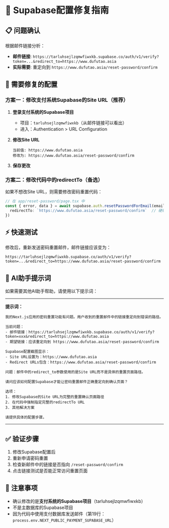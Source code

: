 # 🎯 Supabase配置修复指南

## 📋 问题确认

根据邮件链接分析：
- **邮件链接**: `https://tarluhsejlzqmwfiwxkb.supabase.co/auth/v1/verify?token=...&redirect_to=https://www.dufutao.asia`
- **实际需要**: 重定向到 `https://www.dufutao.asia/reset-password/confirm`

## 🔧 需要修复的配置

### 方案一：修改支付系统Supabase的Site URL（推荐）

1. **登录支付系统的Supabase项目**
   - 项目：`tarluhsejlzqmwfiwxkb`（从邮件链接可以看出）
   - 进入：Authentication > URL Configuration

2. **修改Site URL**
   ```
   当前值: https://www.dufutao.asia
   修改为: https://www.dufutao.asia/reset-password/confirm
   ```

3. **保存更改**

### 方案二：修改代码中的redirectTo（备选）

如果不想改Site URL，则需要修改密码重置代码：

```typescript
// 在 app/reset-password/page.tsx 中
const { error, data } = await supabase.auth.resetPasswordForEmail(email, {
  redirectTo: `https://www.dufutao.asia/reset-password/confirm`  // 硬编码完整URL
})
```

## ⚡ 快速测试

修改后，重新发送密码重置邮件，邮件链接应该变为：
```
https://tarluhsejlzqmwfiwxkb.supabase.co/auth/v1/verify?token=...&redirect_to=https://www.dufutao.asia/reset-password/confirm
```

## 🎯 AI助手提示词

如果需要其他AI助手帮助，请使用以下提示词：

---

**提示词：**

```
我的Next.js应用的密码重置功能有问题。用户收到的重置邮件中的链接重定向到错误的路径。

当前问题：
- 邮件链接：https://tarluhsejlzqmwfiwxkb.supabase.co/auth/v1/verify?token=xxx&redirect_to=https://www.dufutao.asia
- 期望链接：应该重定向到 https://www.dufutao.asia/reset-password/confirm

Supabase配置截图显示：
- Site URL设置为：https://www.dufutao.asia
- Redirect URLs包含：https://www.dufutao.asia/reset-password/confirm

问题：邮件中的redirect_to参数使用的是Site URL而不是具体的重置页面路径。

请问应该如何配置Supabase才能让密码重置邮件正确重定向到确认页面？

选项：
1. 修改Supabase的Site URL为完整的重置确认页面路径
2. 在代码中强制指定完整的redirectTo URL
3. 其他解决方案

请提供具体的配置步骤。
```

---

## ✅ 验证步骤

1. 修改Supabase配置后
2. 重新申请密码重置
3. 检查新邮件中的链接是否指向 `/reset-password/confirm`
4. 点击链接测试是否能正常访问重置页面

## 🚨 注意事项

- 确认修改的是**支付系统的Supabase项目**（tarluhsejlzqmwfiwxkb）
- 不是主数据库的Supabase项目
- 因为代码中使用支付数据库发送邮件（第19行：`process.env.NEXT_PUBLIC_PAYMENT_SUPABASE_URL`）